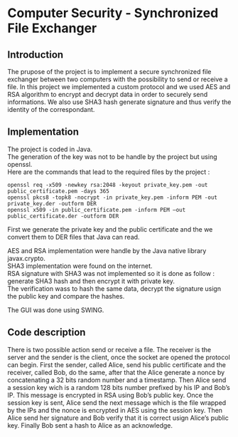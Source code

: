 # Computer Security - Synchronized File Exchanger

## Introduction

The prupose of the project is to implement a secure synchronized file
exchanger between two computers with the possibility to send or receive
a file. In this project we implemented a custom protocol and we used AES
and RSA algorithm to encrypt and decrypt data in order to securely send
informations. We also use SHA3 hash generate signature and thus verify
the identity of the correspondant.

## Implementation

The project is coded in Java.  
The generation of the key was not to be handle by the project but using
openssl.  
Here are the commands that lead to the required files by the project :

    openssl req -x509 -newkey rsa:2048 -keyout private_key.pem -out public_certificate.pem -days 365
    openssl pkcs8 -topk8 -nocrypt -in private_key.pem -inform PEM -out private_key.der -outform DER
    openssl x509 -in public_certificate.pem -inform PEM –out public_certificate.der -outform DER

First we generate the private key and the public certificate and the we
convert them to DER files that Java can read.  
  
AES and RSA implementation were handle by the Java native library
javax.crypto.  
SHA3 implementation were found on the internet.  
RSA signature with SHA3 was not implemented so it is done as follow :
generate SHA3 hash and then encrypt it with private key.  
The verification wass to hash the same data, decrypt the signature usign
the public key and compare the hashes.  
  
The GUI was done using SWING.

## Code description

There is two possible action send or receive a file. The receiver is the
server and the sender is the client, once the socket are opened the
protocol can begin. First the sender, called Alice, send his public
certificate and the receiver, called Bob, do the same, after that the
Alice generate a nonce by concatenating a 32 bits random number and a
timestamp. Then Alice send a session key wich is a random 128 bits
number prefixed by his IP and Bob’s IP. This message is encrypted in RSA
using Bob’s public key. Once the session key is sent, Alice send the
next message which is the file wrapped by the IPs and the nonce is
encrypted in AES using the session key. Then Alice send her signature
and Bob verify that it is correct usign Alice’s public key. Finally Bob
sent a hash to Alice as an acknowledge.
